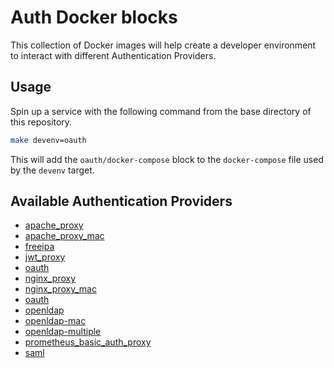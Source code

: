 # Auth Docker blocks

This collection of Docker images will help create a developer environment to
interact with different Authentication Providers.

## Usage

Spin up a service with the following command from the base directory of this
repository.

```bash
make devenv=oauth
```

This will add the `oauth/docker-compose` block to the `docker-compose` file used
by the `devenv` target.

## Available Authentication Providers

- [apache_proxy](./apache_proxy)
- [apache_proxy_mac](./apache_proxy_mac)
- [freeipa](./freeipa)
- [jwt_proxy](./jwt_proxy)
- [oauth](./oauth)
- [nginx_proxy](./nginx_proxy)
- [nginx_proxy_mac](./nginx_proxy_mac)
- [oauth](./oauth)
- [openldap](./openldap)
- [openldap-mac](./openldap-mac)
- [openldap-multiple](./openldap-multiple)
- [prometheus_basic_auth_proxy](./prometheus_basic_auth_proxy)
- [saml](./saml)
